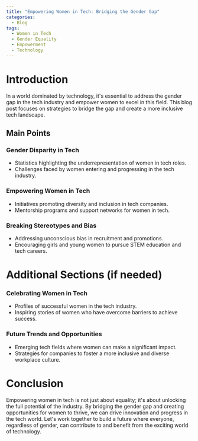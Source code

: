 ```yaml
---
title: "Empowering Women in Tech: Bridging the Gender Gap"
categories:
  - Blog
tags:
  - Women in Tech
  - Gender Equality
  - Empowerment
  - Technology
---
```


# Introduction
In a world dominated by technology, it's essential to address the gender gap in the tech industry and empower women to excel in this field. This blog post focuses on strategies to bridge the gap and create a more inclusive tech landscape.

## Main Points
### Gender Disparity in Tech
- Statistics highlighting the underrepresentation of women in tech roles.
- Challenges faced by women entering and progressing in the tech industry.

### Empowering Women in Tech
- Initiatives promoting diversity and inclusion in tech companies.
- Mentorship programs and support networks for women in tech.

### Breaking Stereotypes and Bias
- Addressing unconscious bias in recruitment and promotions.
- Encouraging girls and young women to pursue STEM education and tech careers.

# Additional Sections (if needed)
### Celebrating Women in Tech
- Profiles of successful women in the tech industry.
- Inspiring stories of women who have overcome barriers to achieve success.

### Future Trends and Opportunities
- Emerging tech fields where women can make a significant impact.
- Strategies for companies to foster a more inclusive and diverse workplace culture.

# Conclusion
Empowering women in tech is not just about equality; it's about unlocking the full potential of the industry. By bridging the gender gap and creating opportunities for women to thrive, we can drive innovation and progress in the tech world. Let's work together to build a future where everyone, regardless of gender, can contribute to and benefit from the exciting world of technology.